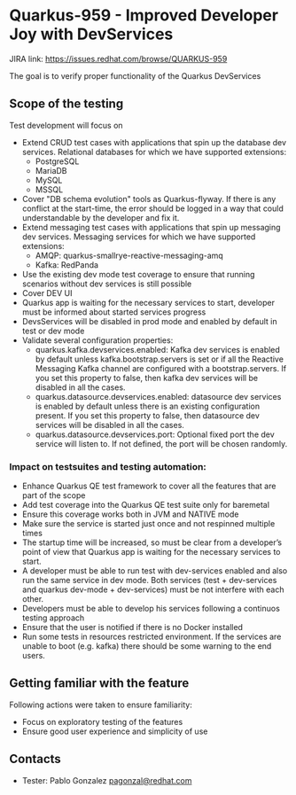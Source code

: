 # Quarkus-959 - Improved Developer Joy with DevServices

JIRA link: https://issues.redhat.com/browse/QUARKUS-959

The goal is to verify proper functionality of the Quarkus DevServices

## Scope of the testing
Test development will focus on  
 - Extend CRUD test cases with applications that spin up the database dev services. Relational databases for which we have supported extensions:
   - PostgreSQL
   - MariaDB
   - MySQL
   - MSSQL
 - Cover "DB schema evolution" tools as Quarkus-flyway. If there is any conflict at the start-time, the error should be logged in a way that could understandable by the developer and fix it.
 - Extend messaging test cases with applications that spin up messaging dev services. Messaging services for which we have supported extensions:
   - AMQP: quarkus-smallrye-reactive-messaging-amq
   - Kafka: RedPanda
 - Use the existing dev mode test coverage to ensure that running scenarios without dev services is still possible
 - Cover DEV UI
 - Quarkus app is waiting for the necessary services to start, developer must be informed about started services progress
 - DevsServices will be disabled in prod mode and enabled by default in test or dev mode
 - Validate several configuration properties:
   - quarkus.kafka.devservices.enabled: Kafka dev services is enabled by default unless kafka.bootstrap.servers is set or if all the Reactive Messaging Kafka channel are configured with a bootstrap.servers. If you set this property to false, then kafka dev services will be disabled in all the cases. 
   - quarkus.datasource.devservices.enabled: datasource dev services is enabled by default unless there is an existing configuration present. If you set this property to false, then datasource dev services will be disabled in all the cases. 
   - quarkus.datasource.devservices.port: Optional fixed port the dev service will listen to. If not defined, the port will be chosen randomly.


### Impact on testsuites and testing automation:
 - Enhance Quarkus QE test framework to cover all the features that are part of the scope
 - Add test coverage into the Quarkus QE test suite only for baremetal
 - Ensure this coverage works both in JVM and NATIVE mode 
 - Make sure the service is started just once and not respinned multiple times
 - The startup time will be increased, so must be clear from a developer’s point of view that Quarkus app is waiting for the necessary services to start. 
 - A developer must be able to run test with dev-services enabled and also run the same service in dev mode. Both services (test + dev-services and quarkus dev-mode + dev-services) must be not interfere with each other.
 - Developers must be able to develop his services following a continuos testing approach 
 - Ensure that the user is notified if there is no Docker installed
 - Run some tests in resources restricted environment. If the services are unable to boot (e.g. kafka) there should be some warning to the end users. 

## Getting familiar with the feature
Following actions were taken to ensure familiarity:
 - Focus on exploratory testing of the features
 - Ensure good user experience and simplicity of use

## Contacts
* Tester: Pablo Gonzalez <pagonzal@redhat.com>